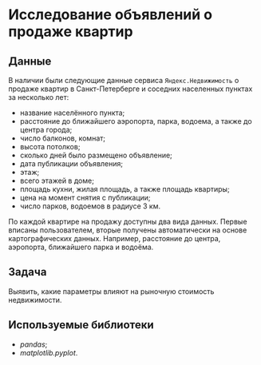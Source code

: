 # Исследование объявлений о продаже квартир

## Данные

В наличии были следующие данные сервиса `Яндекс.Недвижимость` о продаже квартир в Санкт-Петерберге и соседних населенных пунктах за несколько лет:
* название населённого пункта;
* расстояние до ближайшего аэропорта, парка, водоема, а также до центра города;
* число балконов, комнат;
* высота потолков;
* сколько дней было размещено объявление;
* дата публикации объявления;
* этаж;
* всего этажей в доме;
* площадь кухни, жилая площадь, а также площадь квартиры;
* цена на момент снятия с публикации;
* число парков, водоемов в радиусе 3 км.

По каждой квартире на продажу доступны два вида данных. Первые вписаны пользователем, вторые получены автоматически на основе картографических данных. Например, расстояние до центра, аэропорта, ближайшего парка и водоёма.

## Задача

Выявить, какие параметры влияют на рыночную стоимость недвижимости.

## Используемые библиотеки

* *pandas*;
* *matplotlib.pyplot*.
